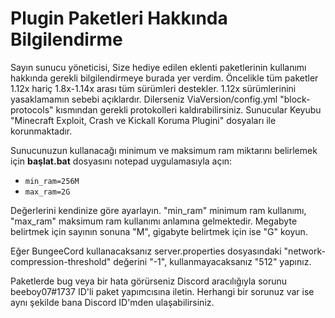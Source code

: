 # Plugin Paketleri Hakkında Bilgilendirme
Sayın sunucu yöneticisi,
Size hediye edilen eklenti paketlerinin kullanımı hakkında gerekli bilgilendirmeye burada yer verdim. Öncelikle tüm paketler 1.12x hariç 1.8x-1.14x arası tüm sürümleri destekler. 1.12x sürümlerinini yasaklamamın sebebi açıklardır. Dilerseniz ViaVersion/config.yml "block-protocols" kısmından gerekli protokolleri kaldırabilirsiniz. Sunucular Keyubu "Minecraft Exploit, Crash ve Kickall Koruma Plugini" dosyaları ile korunmaktadır. 

Sunucunuzun kullanacağı minimum ve maksimum ram miktarını belirlemek için **başlat.bat** dosyasını notepad uygulamasıyla açın:
- `min_ram=256M`
- `max_ram=2G`

Değerlerini kendinize göre ayarlayın. "min_ram" minimum ram kullanımı, "max_ram" maksimum ram kullanımı anlamına gelmektedir. Megabyte belirtmek için sayının sonuna "M", gigabyte belirtmek için ise "G" koyun.

Eğer BungeeCord kullanacaksanız server.properties dosyasındaki "network-compression-threshold" değerini "-1", kullanmayacaksanız "512" yapınız. 

Paketlerde bug veya bir hata görürseniz Discord aracılığıyla sorunu beeboy07#1737 ID'li paket yapımcısına iletin. Herhangi bir sorunuz var ise aynı şekilde bana Discord ID'mden ulaşabilirsiniz.
